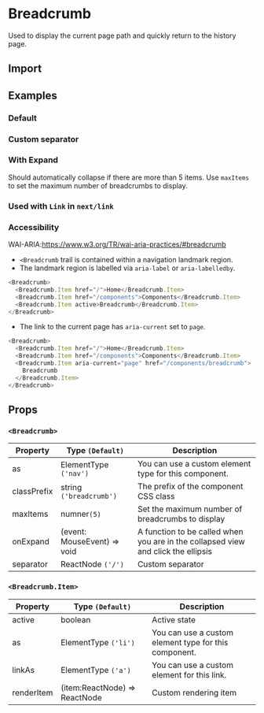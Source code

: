# Breadcrumb

Used to display the current page path and quickly return to the history page.

## Import

<!--{include:(components/breadcrumb/fragments/import.md)}-->

## Examples

### Default

<!--{include:`basic.md`}-->

### Custom separator

<!--{include:`separator.md`}-->

### With Expand

Should automatically collapse if there are more than 5 items. Use `maxItems` to set the maximum number of breadcrumbs to display.

<!--{include:`max-items.md`}-->

### Used with `Link` in `next/link`

<!--{include:`with-router.md`}-->

### Accessibility

WAI-ARIA:https://www.w3.org/TR/wai-aria-practices/#breadcrumb

- `<Breadcrumb` trail is contained within a navigation landmark region.
- The landmark region is labelled via `aria-label` or `aria-labelledby`.

```js
<Breadcrumb>
  <Breadcrumb.Item href="/">Home</Breadcrumb.Item>
  <Breadcrumb.Item href="/components">Components</Breadcrumb.Item>
  <Breadcrumb.Item active>Breadcrumb</Breadcrumb.Item>
</Breadcrumb>
```

- The link to the current page has `aria-current` set to `page`.

```js
<Breadcrumb>
  <Breadcrumb.Item href="/">Home</Breadcrumb.Item>
  <Breadcrumb.Item href="/components">Components</Breadcrumb.Item>
  <Breadcrumb.Item aria-current="page" href="/components/breadcrumb">
    Breadcrumb
  </Breadcrumb.Item>
</Breadcrumb>
```

## Props

### `<Breadcrumb>`

| Property    | Type `(Default)`            | Description                                                                       |
| ----------- | --------------------------- | --------------------------------------------------------------------------------- |
| as          | ElementType `('nav')`       | You can use a custom element type for this component.                             |
| classPrefix | string `('breadcrumb')`     | The prefix of the component CSS class                                             |
| maxItems    | numner`(5)`                 | Set the maximum number of breadcrumbs to display                                  |
| onExpand    | (event: MouseEvent) => void | A function to be called when you are in the collapsed view and click the ellipsis |
| separator   | ReactNode `('/')`           | Custom separator                                                                  |

### `<Breadcrumb.Item>`

| Property   | Type `(Default)`              | Description                                           |
| ---------- | ----------------------------- | ----------------------------------------------------- |
| active     | boolean                       | Active state                                          |
| as         | ElementType `('li')`          | You can use a custom element type for this component. |
| linkAs     | ElementType `('a')`           | You can use a custom element for this link.           |
| renderItem | (item:ReactNode) => ReactNode | Custom rendering item                                 |
